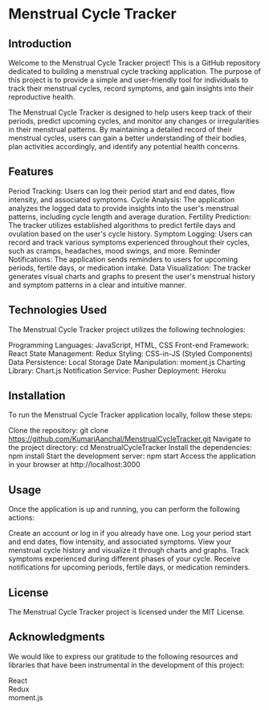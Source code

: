 # Menstrual Cycle Tracker

## Introduction
Welcome to the Menstrual Cycle Tracker project! This is a GitHub repository dedicated to building a menstrual cycle tracking application. The purpose of this project is to provide a simple and user-friendly tool for individuals to track their menstrual cycles, record symptoms, and gain insights into their reproductive health.

The Menstrual Cycle Tracker is designed to help users keep track of their periods, predict upcoming cycles, and monitor any changes or irregularities in their menstrual patterns. By maintaining a detailed record of their menstrual cycles, users can gain a better understanding of their bodies, plan activities accordingly, and identify any potential health concerns.

## Features
Period Tracking: Users can log their period start and end dates, flow intensity, and associated symptoms.
Cycle Analysis: The application analyzes the logged data to provide insights into the user's menstrual patterns, including cycle length and average duration.
Fertility Prediction: The tracker utilizes established algorithms to predict fertile days and ovulation based on the user's cycle history.
Symptom Logging: Users can record and track various symptoms experienced throughout their cycles, such as cramps, headaches, mood swings, and more.
Reminder Notifications: The application sends reminders to users for upcoming periods, fertile days, or medication intake.
Data Visualization: The tracker generates visual charts and graphs to present the user's menstrual history and symptom patterns in a clear and intuitive manner.

## Technologies Used
The Menstrual Cycle Tracker project utilizes the following technologies:

Programming Languages: JavaScript, HTML, CSS
Front-end Framework: React
State Management: Redux
Styling: CSS-in-JS (Styled Components)
Data Persistence: Local Storage
Date Manipulation: moment.js
Charting Library: Chart.js
Notification Service: Pusher
Deployment: Heroku

## Installation
To run the Menstrual Cycle Tracker application locally, follow these steps:

Clone the repository: git clone https://github.com/KumariAanchal/MenstrualCycleTracker.git
Navigate to the project directory: cd MenstrualCycleTracker
Install the dependencies: npm install
Start the development server: npm start
Access the application in your browser at http://localhost:3000

## Usage
Once the application is up and running, you can perform the following actions:

Create an account or log in if you already have one.
Log your period start and end dates, flow intensity, and associated symptoms.
View your menstrual cycle history and visualize it through charts and graphs.
Track symptoms experienced during different phases of your cycle.
Receive notifications for upcoming periods, fertile days, or medication reminders.

## License
The Menstrual Cycle Tracker project is licensed under the MIT License.

## Acknowledgments
We would like to express our gratitude to the following resources and libraries that have been instrumental in the development of this project:

React</br>
Redux</br>
moment.js

